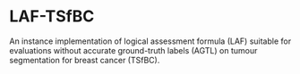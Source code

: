 # LAF-TSfBC
An instance implementation of logical assessment formula (LAF) suitable for evaluations without accurate ground-truth labels (AGTL) on tumour segmentation for breast cancer (TSfBC).
